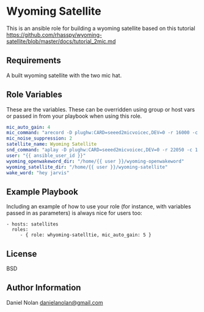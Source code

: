 Wyoming Satellite
=========

 This is an ansible role for building a wyoming satellite based on this
 tutorial https://github.com/rhasspy/wyoming-satellite/blob/master/docs/tutorial_2mic.md

Requirements
------------

A built wyoming satellite with the two mic hat.

Role Variables
--------------
These are the variables. These can be overridden using group or host
vars or passed in from your playbook when using this role.
```yaml
mic_auto_gain: 4
mic_command: "arecord -D plughw:CARD=seeed2micvoicec,DEV=0 -r 16000 -c 1 -f S16_LE -t raw"
mic_noise_suppression: 2
satellite_name: Wyoming Satellite
snd_command: "aplay -D plughw:CARD=seeed2micvoicec,DEV=0 -r 22050 -c 1 -f S16_LE -t raw"
user: "{{ ansible_user_id }}"
wyoming_openwakeword_dir: "/home/{{ user }}/wyoming-openwakeword"
wyoming_satellite_dir: "/home/{{ user }}/wyoming-satellite"
wake_word: "hey jarvis"
```

Example Playbook
----------------

Including an example of how to use your role (for instance, with variables passed in as parameters) is always nice for users too:

    - hosts: satellites
      roles:
         - { role: whyoming-satelltie, mic_auto_gain: 5 }

License
-------

BSD

Author Information
------------------

Daniel Nolan danielanolan@gmail.com
